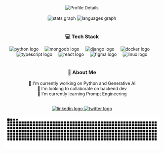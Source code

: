 <div align="center">
    <img src="https://github-profile-summary-cards.vercel.app/api/cards/profile-details?username=chiragbisht&theme=dracula" alt="Profile Details" style="max-width: 100%; width: 685px;">
</div>

<br>

<div align="center">
    <img src="https://github-readme-stats.vercel.app/api?username=chiragbisht&hide_title=false&hide_rank=false&show_icons=true&include_all_commits=true&count_private=true&disable_animations=false&theme=dracula&locale=en&hide_border=false" height="150" alt="stats graph"/>
    <img src="https://github-readme-stats.vercel.app/api/top-langs?username=chiragbisht&locale=en&hide_title=false&layout=compact&card_width=320&langs_count=5&theme=dracula&hide_border=false" height="150" alt="languages graph"/>
</div>

<br>

<h3 align="center">💻 Tech Stack</h3>
<div align="center">
  <img src="https://cdn.jsdelivr.net/gh/devicons/devicon/icons/python/python-original.svg" height="30" alt="python logo"/>
  <img width="12"/>
  <img src="https://cdn.jsdelivr.net/gh/devicons/devicon/icons/mongodb/mongodb-original.svg" height="30" alt="mongodb logo"/>
  <img width="12"/>
  <img src="https://cdn.jsdelivr.net/gh/devicons/devicon/icons/django/django-plain.svg" height="30" alt="django logo"/>
  <img width="12"/>
  <img src="https://cdn.jsdelivr.net/gh/devicons/devicon/icons/docker/docker-original.svg" height="30" alt="docker logo"/>
  <img width="12"/>
  <img src="https://cdn.jsdelivr.net/gh/devicons/devicon/icons/typescript/typescript-original.svg" height="30" alt="typescript logo"/>
  <img width="12"/>
  <img src="https://cdn.jsdelivr.net/gh/devicons/devicon/icons/react/react-original.svg" height="30" alt="react logo"/>
  <img width="12"/>
  <img src="https://cdn.jsdelivr.net/gh/devicons/devicon/icons/figma/figma-original.svg" height="30" alt="figma logo"/>
  <img width="12"/>
  <img src="https://cdn.jsdelivr.net/gh/devicons/devicon/icons/linux/linux-original.svg" height="30" alt="linux logo"/>
</div>

<br>

<h3 align="center">🔭 About Me</h3>
<p align="center">
    🔭 I'm currently working on Python and Generative AI<br>
    👯 I'm looking to collaborate on backend dev<br>
    🌱 I'm currently learning Prompt Engineering
</p>

<br>

<div align="center">
  <a href="https://www.linkedin.com/in/chiragbisht/" target="_blank">
    <img src="https://raw.githubusercontent.com/maurodesouza/profile-readme-generator/master/src/assets/icons/social/linkedin/default.svg" width="52" height="40" alt="linkedin logo"/>
  </a>
  <a href="https://x.com/Chiraggbisht" target="_blank">
    <img src="https://raw.githubusercontent.com/maurodesouza/profile-readme-generator/master/src/assets/icons/social/twitter/default.svg" width="52" height="40" alt="twitter logo"/>
  </a>
</div>

<p align="center">
    <picture>
      <source media="(prefers-color-scheme: dark)" srcset="https://raw.githubusercontent.com/Chiragbisht/Chiragbisht/output/snake.svg">
      <source media="(prefers-color-scheme: light)" srcset="https://raw.githubusercontent.com/Chiragbisht/Chiragbisht/output/snake.svg">
      <img alt="GitHub Contribution Grid Snake Animation" src="https://raw.githubusercontent.com/Chiragbisht/Chiragbisht/output/snake.svg">
    </picture>
</p>

<!-- ## Hi there 👋 -->

<!--
**chiragbisht/chiragbisht** is a ✨ *special* ✨ repository because its `README.md` (this file) appears on your GitHub profile.

Here are some ideas to get you started:

- 🔭 I'm currently working on ...
- 🌱 I'm currently learning ...
- 👯 I'm looking to collaborate on ...
- 🤔 I'm looking for help with ...
- 💬 Ask me about ...
- 📫 How to reach me: ...
- 😄 Pronouns: ...
- ⚡ Fun fact: ...
-->
<!-- ## Hi there 👋 -->
<!--
**chiragbisht/chiragbisht** is a ✨ *special* ✨ repository because its `README.md` (this file) appears on your GitHub profile.
Here are some ideas to get you started:
- 🔭 I'm currently working on ...
- 🌱 I'm currently learning ...
- 👯 I'm looking to collaborate on ...
- 🤔 I'm looking for help with ...
- 💬 Ask me about ...
- 📫 How to reach me: ...
- 😄 Pronouns: ...
- ⚡ Fun fact: ...
-->

